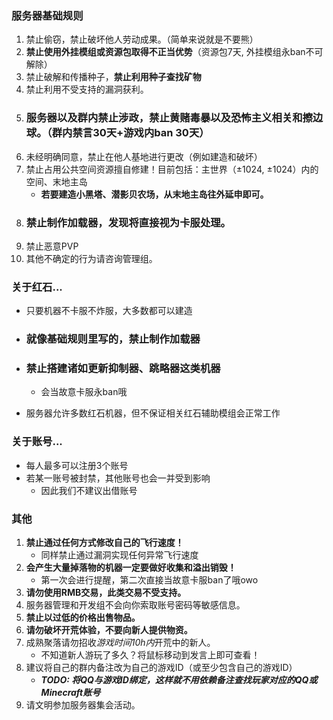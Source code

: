 ### 服务器基础规则
1. 禁止偷窃，禁止破坏他人劳动成果。（简单来说就是不要熊）
2. **禁止使用外挂模组或资源包取得不正当优势**（资源包7天, 外挂模组永ban不可解除）
3. 禁止破解和传播种子，**禁止利用种子查找矿物**
4. 禁止利用不受支持的漏洞获利。
5. ### **服务器以及群内禁止涉政，禁止黄赌毒暴以及恐怖主义相关和擦边球。（群内禁言30天+游戏内ban 30天）**
6. 未经明确同意，禁止在他人基地进行更改（例如建造和破坏）
7. 禁止占用公共空间资源擅自修建！目前包括：主世界（±1024, ±1024）内的空间、末地主岛
    - **若要建造小黑塔、潜影贝农场，从末地主岛往外延申即可。**
8. ### **禁止制作加载器**，发现将直接视为卡服处理。
9. 禁止恶意PVP
10. 其他不确定的行为请咨询管理组。

### 关于红石...
- 只要机器不卡服不炸服，大多数都可以建造
- ### **就像基础规则里写的，禁止制作加载器**
- ### **禁止搭建诸如更新抑制器、跳略器这类机器**
    - 会当故意卡服永ban哦

- 服务器允许多数红石机器，但不保证相关红石辅助模组会正常工作

### 关于账号...
- 每人最多可以注册3个账号
- 若某一账号被封禁，其他账号也会一并受到影响
    - 因此我们不建议出借账号

### 其他
1. **禁止通过任何方式修改自己的飞行速度！**
   - 同样禁止通过漏洞实现任何异常飞行速度
3. **会产生大量掉落物的机器一定要做好收集和溢出销毁！**
    - 第一次会进行提醒，第二次直接当故意卡服ban了哦owo
4. **请勿使用RMB交易，此类交易不受支持。**
5. 服务器管理和开发组不会向你索取账号密码等敏感信息。
6. **禁止以过低的价格出售物品。**
7. **请勿破坏开荒体验，不要向新人提供物资。**
8. 成熟聚落请勿招收*游戏时间10h内*开荒中的新人。
   - 不知道新人游玩了多久？将鼠标移动到发言上即可查看！
9. 建议将自己的群内备注改为自己的游戏ID（或至少包含自己的游戏ID）
   - ***TODO: 将QQ与游戏ID绑定，这样就不用依赖备注查找玩家对应的QQ或Minecraft账号***
10. 请文明参加服务器集会活动。
